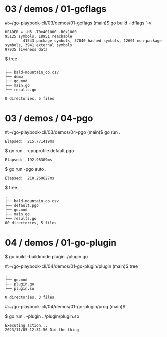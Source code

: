 # 03 / demos / 01-gcflags
#:~/go-playbook-cli/03/demos/01-gcflags (main)$ go build -ldflags '-v'
```
HEADER = -H5 -T0x401000 -R0x1000
95125 symbols, 18951 reachable
        41543 package symbols, 37040 hashed symbols, 12601 non-package symbols, 3941 external symbols
97935 liveness data
```

$ tree
```
.
├── bald-mountain_co.csv
├── demo
├── go.mod
├── main.go
└── results.go

0 directories, 5 files
```


# 03 / demos / 04-pgo

#:~/go-playbook-cli/03/demos/04-pgo (main)$ go run .
```
Elapsed:  215.771419ms
```


$ go run . -cpuprofile default.pgo
```
Elapsed:  192.98309ms
```

$ go run -pgo auto .
```
Elapsed:  210.260627ms
```

$ tree
```
.
├── bald-mountain_co.csv
├── default.pgo
├── go.mod
├── main.go
└── results.go
00 directories, 5 files
```

# 04 / demos / 01-go-plugin
$ go build -buildmode plugin ./plugin.go 


#:~/go-playbook-cli/04/demos/01-go-plugin/plugin (main)$ tree
```
.
├── go.mod
├── plugin.go
└── plugin.so

0 directories, 3 files
```


#:~/go-playbook-cli/04/demos/01-go-plugin/prog (main)$ 

$ go run . -plugin ../plugin/plugin.so 
```
Executing action...
2023/11/05 12:31:56 Did the thing
```